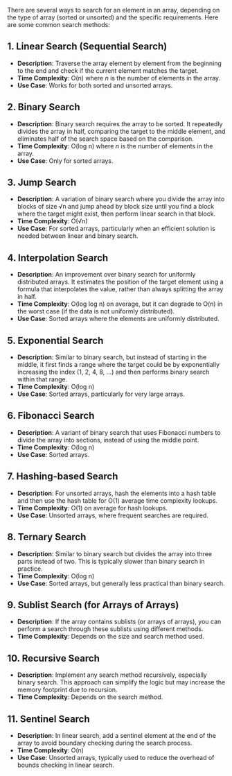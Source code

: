 There are several ways to search for an element in an array, depending on the type of array (sorted or unsorted) and the specific requirements. Here are some common search methods:

## 1. Linear Search (Sequential Search)
   - **Description**: Traverse the array element by element from the beginning to the end and check if the current element matches the target.
   - **Time Complexity**: O(n) where *n* is the number of elements in the array.
   - **Use Case**: Works for both sorted and unsorted arrays.

## 2. Binary Search
   - **Description**: Binary search requires the array to be sorted. It repeatedly divides the array in half, comparing the target to the middle element, and eliminates half of the search space based on the comparison.
   - **Time Complexity**: O(log n) where *n* is the number of elements in the array.
   - **Use Case**: Only for sorted arrays.

## 3. Jump Search
   - **Description**: A variation of binary search where you divide the array into blocks of size √n and jump ahead by block size until you find a block where the target might exist, then perform linear search in that block.
   - **Time Complexity**: O(√n)
   - **Use Case**: For sorted arrays, particularly when an efficient solution is needed between linear and binary search.

## 4. Interpolation Search
   - **Description**: An improvement over binary search for uniformly distributed arrays. It estimates the position of the target element using a formula that interpolates the value, rather than always splitting the array in half.
   - **Time Complexity**: O(log log n) on average, but it can degrade to O(n) in the worst case (if the data is not uniformly distributed).
   - **Use Case**: Sorted arrays where the elements are uniformly distributed.

## 5. Exponential Search
   - **Description**: Similar to binary search, but instead of starting in the middle, it first finds a range where the target could be by exponentially increasing the index (1, 2, 4, 8, ...) and then performs binary search within that range.
   - **Time Complexity**: O(log n)
   - **Use Case**: Sorted arrays, particularly for very large arrays.

## 6. Fibonacci Search
   - **Description**: A variant of binary search that uses Fibonacci numbers to divide the array into sections, instead of using the middle point.
   - **Time Complexity**: O(log n)
   - **Use Case**: Sorted arrays.

## 7. Hashing-based Search
   - **Description**: For unsorted arrays, hash the elements into a hash table and then use the hash table for O(1) average time complexity lookups.
   - **Time Complexity**: O(1) on average for hash lookups.
   - **Use Case**: Unsorted arrays, where frequent searches are required.

## 8. Ternary Search
   - **Description**: Similar to binary search but divides the array into three parts instead of two. This is typically slower than binary search in practice.
   - **Time Complexity**: O(log n)
   - **Use Case**: Sorted arrays, but generally less practical than binary search.

## 9. Sublist Search (for Arrays of Arrays)
   - **Description**: If the array contains sublists (or arrays of arrays), you can perform a search through these sublists using different methods.
   - **Time Complexity**: Depends on the size and search method used.

## 10. Recursive Search
   - **Description**: Implement any search method recursively, especially binary search. This approach can simplify the logic but may increase the memory footprint due to recursion.
   - **Time Complexity**: Depends on the search method.

## 11. Sentinel Search
   - **Description**: In linear search, add a sentinel element at the end of the array to avoid boundary checking during the search process.
   - **Time Complexity**: O(n)
   - **Use Case**: Unsorted arrays, typically used to reduce the overhead of bounds checking in linear search.
